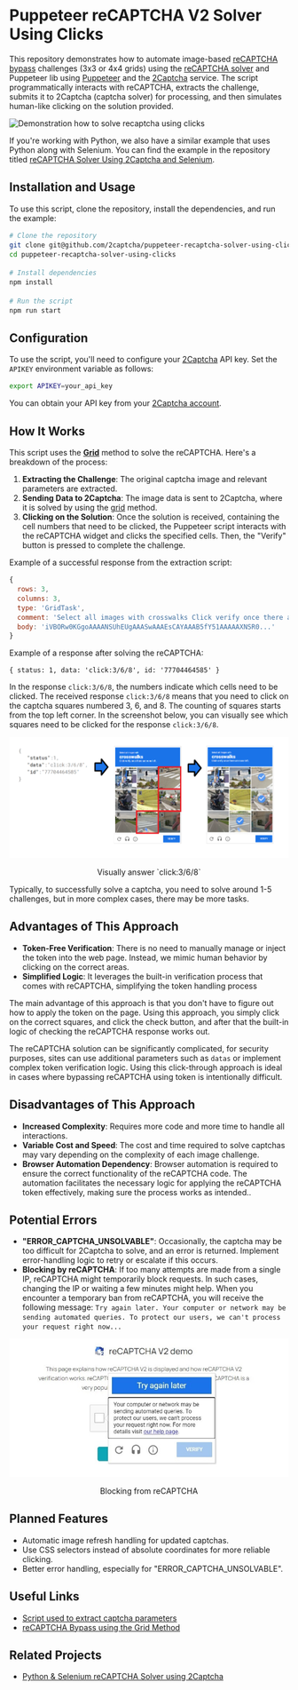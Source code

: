 # Puppeteer reCAPTCHA V2 Solver Using Clicks

This repository demonstrates how to automate image-based [reCAPTCHA bypass] challenges (3x3 or 4x4 grids) using the [reCAPTCHA solver] and Puppeteer lib
using [Puppeteer] and the [2Captcha] service. The script programmatically interacts with reCAPTCHA, extracts the challenge, submits it to 2Captcha (captcha solver) for processing, and then simulates human-like clicking on the solution provided.

![Demonstration how to solve recaptcha using clicks](<./media/bypass_recaptcha_v2.gif>)

If you're working with Python, we also have a similar example that uses Python along with Selenium. You can find the example in the repository titled [reCAPTCHA Solver Using 2Captcha and Selenium].

## Installation and Usage

To use this script, clone the repository, install the dependencies, and run the example:

```sh
# Clone the repository
git clone git@github.com/2captcha/puppeteer-recaptcha-solver-using-clicks.git
cd puppeteer-recaptcha-solver-using-clicks

# Install dependencies
npm install

# Run the script
npm run start
```

## Configuration
To use the script, you'll need to configure your [2Captcha] API key. Set the `APIKEY` environment variable as follows:

```sh
export APIKEY=your_api_key
```

You can obtain your API key from your [2Captcha account](https://2captcha.com/enterpage).

## How It Works

This script uses the **[Grid]** method to solve the reCAPTCHA. Here's a breakdown of the process:

1. **Extracting the Challenge**: The original captcha image and relevant parameters are extracted.
2. **Sending Data to 2Captcha**: The image data is sent to 2Captcha, where it is solved by using the [grid] method.
3. **Clicking on the Solution**: Once the solution is received, containing the cell numbers that need to be clicked, the Puppeteer script interacts with the reCAPTCHA widget and clicks the specified cells. Then, the "Verify" button is pressed to complete the challenge.

Example of a successful response from the extraction script:
```js
{
  rows: 3,
  columns: 3,
  type: 'GridTask',
  comment: 'Select all images with crosswalks Click verify once there are none left',
  body: 'iVBORw0KGgoAAAANSUhEUgAAASwAAAEsCAYAAAB5fY51AAAAAXNSR0...'
}
```

Example of a response after solving the reCAPTCHA:

```
{ status: 1, data: 'click:3/6/8', id: '77704464585' }
```

In the response `click:3/6/8`, the numbers indicate which cells need to be clicked. The received response `click:3/6/8` means that you need to click on the captcha squares numbered 3, 6, and 8. The counting of squares starts from the top left corner. In the screenshot below, you can visually see which squares need to be clicked for the response `click:3/6/8`.

![Visually answer](./media/grid_answer.png)
<figcaption style="text-align: center;">Visually answer `click:3/6/8`</figcaption>

Typically, to successfully solve a captcha, you need to solve around 1-5 challenges, but in more complex cases, there may be more tasks. 

## Advantages of This Approach
- **Token-Free Verification**: There is no need to manually manage or inject the token into the web page. Instead, we mimic human behavior by clicking on the correct areas.
- **Simplified Logic**: It leverages the built-in verification process that comes with reCAPTCHA, simplifying the token handling process

The main advantage of this approach is that you don't have to figure out how to apply the token on the page.
Using this approach, you simply click on the correct squares, and click the check button, and after that the built-in logic of checking the reCAPTCHA response works out. 

The reCAPTCHA solution can be significantly complicated, for security purposes, sites can use additional parameters such as `datas` or implement complex token verification logic.
Using this click-through approach is ideal in cases where bypassing reCAPTCHA using token is intentionally difficult.

## Disadvantages of This Approach
- **Increased Complexity**: Requires more code and more time to handle all interactions.
- **Variable Cost and Speed**: The cost and time required to solve captchas may vary depending on the complexity of each image challenge.
- **Browser Automation Dependency**: Browser automation is required to ensure the correct functionality of the reCAPTCHA code. The automation facilitates the necessary logic for applying the reCAPTCHA token effectively, making sure the process works as intended..

## Potential Errors
- **"ERROR_CAPTCHA_UNSOLVABLE"**: Occasionally, the captcha may be too difficult for 2Captcha to solve, and an error is returned. Implement error-handling logic to retry or escalate if this occurs.
- **Blocking by reCAPTCHA**: If too many attempts are made from a single IP, reCAPTCHA might temporarily block requests. In such cases, changing the IP or waiting a few minutes might help.  When you encounter a temporary ban from reCAPTCHA, you will receive the following message: `Try again later. Your computer or network may be sending automated queries. To protect our users, we can't process your request right now...`

![reCAPTCHA DDoS Warning](./media/recaptcha_dos_message.jpg)
<figcaption style="text-align: center;">Blocking from reCAPTCHA</figcaption>

## Planned Features
- Automatic image refresh handling for updated captchas.
- Use CSS selectors instead of absolute coordinates for more reliable clicking.
- Better error handling, especially for "ERROR_CAPTCHA_UNSOLVABLE".

## Useful Links
- [Script used to extract captcha parameters](https://gist.github.com/kratzky/20ea5f4f142cec8f1de748b3f3f84bfc)
- [reCAPTCHA Bypass using the Grid Method](https://2captcha.com/blog/recaptcha-recognition-using-grid-method)


## Related Projects
- [Python & Selenium reCAPTCHA Solver using 2Captcha](https://github.com/2captcha/selenium-recaptcha-solver-using-grid)

<!-- Shared links -->
[2Captcha]: https://2captcha.com/
[reCAPTCHA solver]: https://2captcha.com/
[2captcha account]: https://2captcha.com/enterpage
[reCAPTCHA bypass]: https://2captcha.com/p/bypass-recaptcha
[Grid]: https://2captcha.com/2captcha-api#grid
[reCAPTCHA Solver Using 2Captcha and Selenium]: https://github.com/2captcha/selenium-recaptcha-solver-using-grid
[Puppeteer]: https://pptr.dev/
